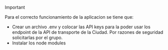 > [!IMPORTANT]
> Para el correcto funcionamiento de la aplicacion se tiene que:
> - Crear un archivo .env y colocar las API keys para la poder usar los endpoint de la API de transporte de la Ciudad. Por razones de seguridad solicitarlas por el grupo.
> - Instalar los node modules  

